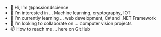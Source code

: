 - 👋 Hi, I’m @passion4science 
- 👀 I’m interested in ... Machine learning, cryptography, IOT
- 🌱 I’m currently learning ... web development, C# and .NET Framework
- 💞️ I’m looking to collaborate on ... computer vision projects
- 📫 How to reach me ... here on GitHub

<!---
passion4science/passion4science is a ✨ special ✨ repository because its `README.md` (this file) appears on your GitHub profile.
You can click the Preview link to take a look at your changes.
--->
